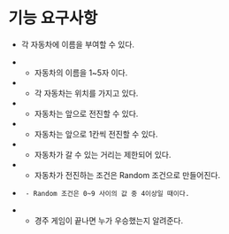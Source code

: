 # 기능 요구사항
- 각 자동차에 이름을 부여할 수 있다.
*  - 자동차의 이름을 1~5자 이다.
* - 각 자동차는 위치를 가지고 있다.
* - 자동차는 앞으로 전진할 수 있다.
*  - 자동차는 앞으로 1칸씩 전진할 수 있다.
*  - 자동차가 갈 수 있는 거리는 제한되어 있다.
*  - 자동차가 전진하는 조건은 Random 조건으로 만들어진다.
*      - Random 조건은 0~9 사이의 값 중 4이상일 때이다.
*  - 경주 게임이 끝나면 누가 우승했는지 알려준다.